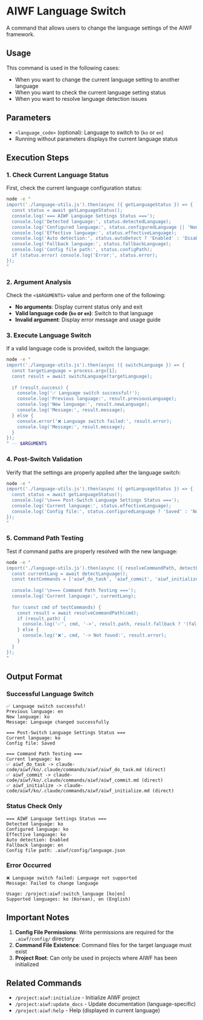 # AIWF Language Switch

A command that allows users to change the language settings of the AIWF framework.

## Usage

This command is used in the following cases:
- When you want to change the current language setting to another language
- When you want to check the current language setting status
- When you want to resolve language detection issues

## Parameters

- `<language_code>` (optional): Language to switch to (`ko` or `en`)
- Running without parameters displays the current language status

## Execution Steps

### 1. Check Current Language Status

First, check the current language configuration status:

```bash
node -e "
import('./language-utils.js').then(async ({ getLanguageStatus }) => {
  const status = await getLanguageStatus();
  console.log('=== AIWF Language Settings Status ===');
  console.log('Detected language:', status.detectedLanguage);
  console.log('Configured language:', status.configuredLanguage || 'None');
  console.log('Effective language:', status.effectiveLanguage);
  console.log('Auto detection:', status.autoDetect ? 'Enabled' : 'Disabled');
  console.log('Fallback language:', status.fallbackLanguage);
  console.log('Config file path:', status.configPath);
  if (status.error) console.log('Error:', status.error);
});
"
```

### 2. Argument Analysis

Check the `<$ARGUMENTS>` value and perform one of the following:

- **No arguments**: Display current status only and exit
- **Valid language code (`ko` or `en`)**: Switch to that language
- **Invalid argument**: Display error message and usage guide

### 3. Execute Language Switch

If a valid language code is provided, switch the language:

```bash
node -e "
import('./language-utils.js').then(async ({ switchLanguage }) => {
  const targetLanguage = process.argv[1];
  const result = await switchLanguage(targetLanguage);
  
  if (result.success) {
    console.log('✅ Language switch successful!');
    console.log('Previous language:', result.previousLanguage);
    console.log('New language:', result.newLanguage);
    console.log('Message:', result.message);
  } else {
    console.error('❌ Language switch failed:', result.error);
    console.log('Message:', result.message);
  }
});
" -- $ARGUMENTS
```

### 4. Post-Switch Validation

Verify that the settings are properly applied after the language switch:

```bash
node -e "
import('./language-utils.js').then(async ({ getLanguageStatus }) => {
  const status = await getLanguageStatus();
  console.log('\n=== Post-Switch Language Settings Status ===');
  console.log('Current language:', status.effectiveLanguage);
  console.log('Config file:', status.configuredLanguage ? 'Saved' : 'None');
});
"
```

### 5. Command Path Testing

Test if command paths are properly resolved with the new language:

```bash
node -e "
import('./language-utils.js').then(async ({ resolveCommandPath, detectLanguage }) => {
  const currentLang = await detectLanguage();
  const testCommands = ['aiwf_do_task', 'aiwf_commit', 'aiwf_initialize'];
  
  console.log('\n=== Command Path Testing ===');
  console.log('Current language:', currentLang);
  
  for (const cmd of testCommands) {
    const result = await resolveCommandPath(cmd);
    if (result.path) {
      console.log('✅', cmd, '->', result.path, result.fallback ? '(fallback)' : '(direct)');
    } else {
      console.log('❌', cmd, '-> Not found:', result.error);
    }
  }
});
"
```

## Output Format

### Successful Language Switch
```
✅ Language switch successful!
Previous language: en
New language: ko
Message: Language changed successfully

=== Post-Switch Language Settings Status ===
Current language: ko
Config file: Saved

=== Command Path Testing ===
Current language: ko
✅ aiwf_do_task -> claude-code/aiwf/ko/.claude/commands/aiwf/aiwf_do_task.md (direct)
✅ aiwf_commit -> claude-code/aiwf/ko/.claude/commands/aiwf/aiwf_commit.md (direct)
✅ aiwf_initialize -> claude-code/aiwf/ko/.claude/commands/aiwf/aiwf_initialize.md (direct)
```

### Status Check Only
```
=== AIWF Language Settings Status ===
Detected language: ko
Configured language: ko
Effective language: ko
Auto detection: Enabled
Fallback language: en
Config file path: .aiwf/config/language.json
```

### Error Occurred
```
❌ Language switch failed: Language not supported
Message: Failed to change language

Usage: /project:aiwf:switch_language [ko|en]
Supported languages: ko (Korean), en (English)
```

## Important Notes

1. **Config File Permissions**: Write permissions are required for the `.aiwf/config/` directory
2. **Command File Existence**: Command files for the target language must exist
3. **Project Root**: Can only be used in projects where AIWF has been initialized

## Related Commands

- `/project:aiwf:initialize` - Initialize AIWF project
- `/project:aiwf:update_docs` - Update documentation (language-specific)
- `/project:aiwf:help` - Help (displayed in current language)